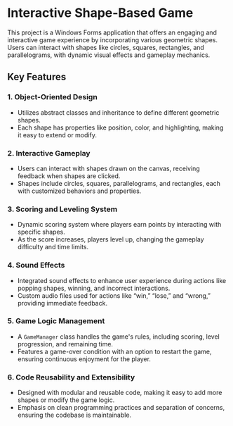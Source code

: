 # **Interactive Shape-Based Game**

This project is a Windows Forms application that offers an engaging and interactive game experience by incorporating various geometric shapes. Users can interact with shapes like circles, squares, rectangles, and parallelograms, with dynamic visual effects and gameplay mechanics.

## **Key Features**

### 1. **Object-Oriented Design**  
- Utilizes abstract classes and inheritance to define different geometric shapes.  
- Each shape has properties like position, color, and highlighting, making it easy to extend or modify.

### 2. **Interactive Gameplay**  
- Users can interact with shapes drawn on the canvas, receiving feedback when shapes are clicked.  
- Shapes include circles, squares, parallelograms, and rectangles, each with customized behaviors and properties.

### 3. **Scoring and Leveling System**  
- Dynamic scoring system where players earn points by interacting with specific shapes.  
- As the score increases, players level up, changing the gameplay difficulty and time limits.

### 4. **Sound Effects**  
- Integrated sound effects to enhance user experience during actions like popping shapes, winning, and incorrect interactions.  
- Custom audio files used for actions like “win,” “lose,” and “wrong,” providing immediate feedback.

### 5. **Game Logic Management**  
- A `GameManager` class handles the game's rules, including scoring, level progression, and remaining time.  
- Features a game-over condition with an option to restart the game, ensuring continuous enjoyment for the player.

### 6. **Code Reusability and Extensibility**  
- Designed with modular and reusable code, making it easy to add more shapes or modify the game logic.  
- Emphasis on clean programming practices and separation of concerns, ensuring the codebase is maintainable.
